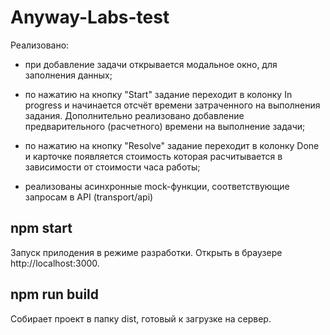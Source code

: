 # Anyway-Labs-test

Реализовано:

- при добавление задачи открывается модальное окно, для заполнения данных;

- по нажатию на кнопку "Start" задание переходит в колонку In progress и начинается отсчёт времени затраченного на выполнения задания. Дополнительно реализовано добавление предварительного (расчетного) времени на выполнение задачи;

- по нажатию на кнопку "Resolve" задание переходит в колонку Done и карточке появляется стоимость которая расчитывается в зависимости от стоимости часа работы;

- реализованы асинхронные mock-функции, соответствующие запросам в API (transport/api)

## npm start

Запуск прилодения в режиме разработки.
Открыть в браузере http://localhost:3000.

## npm run build

Собирает проект в папку dist, готовый к загрузке на сервер.